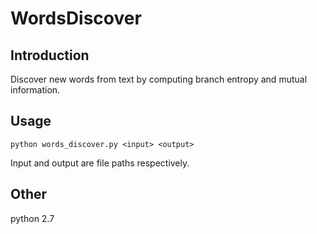 # WordsDiscover
## Introduction

Discover new words from text by computing branch entropy and mutual information.
## Usage
`python words_discover.py <input> <output>`

Input and output are file paths respectively.
## Other
python 2.7

